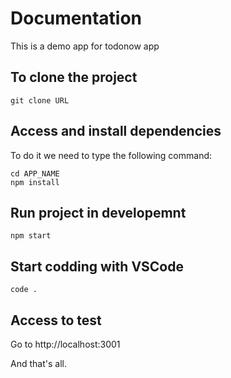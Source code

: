 # Documentation
This is a demo app for todonow app

## To clone the project
`git clone URL`

## Access and install dependencies
To do it we need to type the following command:
```
cd APP_NAME
npm install
```

## Run project in developemnt
`npm start`

## Start codding with VSCode
`code .`

## Access to test
Go to http://localhost:3001

And that's all.